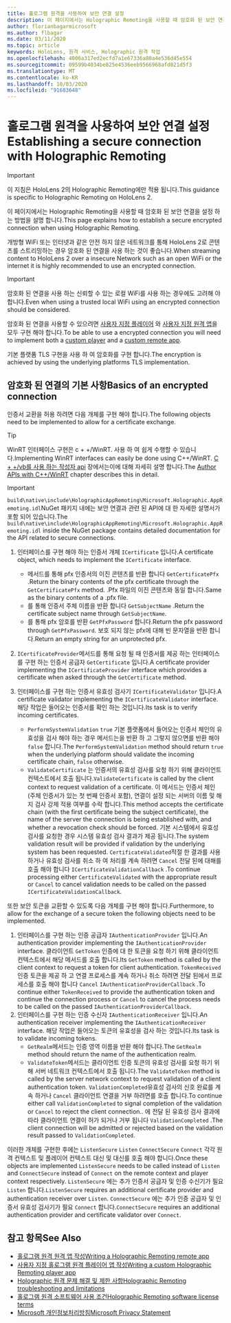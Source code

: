 ```yaml
---
title: 홀로그램 원격을 사용하여 보안 연결 설정
description: 이 페이지에서는 Holographic Remoting을 사용할 때 암호화 된 보안 연결을 설정 하는 방법을 설명 합니다.
author: florianbagarmicrosoft
ms.author: flbagar
ms.date: 03/11/2020
ms.topic: article
keywords: HoloLens, 원격 서비스, Holographic 원격 작업
ms.openlocfilehash: 4006a317ed2ecfd7a1e67336a80a4e536d45e554
ms.sourcegitcommit: 09599b4034be825e4536eeb9566968afd021d5f3
ms.translationtype: MT
ms.contentlocale: ko-KR
ms.lasthandoff: 10/03/2020
ms.locfileid: "91683648"
---
```

# <a name="establishing-a-secure-connection-with-holographic-remoting"></a><span data-ttu-id="974c7-104">홀로그램 원격을 사용하여 보안 연결 설정</span><span class="sxs-lookup"><span data-stu-id="974c7-104">Establishing a secure connection with Holographic Remoting</span></span>

>[!IMPORTANT]
><span data-ttu-id="974c7-105">이 지침은 HoloLens 2의 Holographic Remoting에만 적용 됩니다.</span><span class="sxs-lookup"><span data-stu-id="974c7-105">This guidance is specific to Holographic Remoting on HoloLens 2.</span></span>

<span data-ttu-id="974c7-106">이 페이지에서는 Holographic Remoting을 사용할 때 암호화 된 보안 연결을 설정 하는 방법을 설명 합니다.</span><span class="sxs-lookup"><span data-stu-id="974c7-106">This page explains how to establish a secure encrypted connection when using Holographic Remoting.</span></span>

<span data-ttu-id="974c7-107">개방형 WiFi 또는 인터넷과 같은 안전 하지 않은 네트워크를 통해 HoloLens 2로 콘텐츠를 스트리밍하는 경우 암호화 된 연결을 사용 하는 것이 좋습니다.</span><span class="sxs-lookup"><span data-stu-id="974c7-107">When streaming content to HoloLens 2 over a insecure Network such as an open WiFi or the internet it is highly recommended to use an encrypted connection.</span></span>

>[!IMPORTANT]
><span data-ttu-id="974c7-108">암호화 된 연결을 사용 하는 신뢰할 수 있는 로컬 WiFi를 사용 하는 경우에도 고려해 야 합니다.</span><span class="sxs-lookup"><span data-stu-id="974c7-108">Even when using a trusted local WiFi using an encrypted connection should be considered.</span></span>

<span data-ttu-id="974c7-109">암호화 된 연결을 사용할 수 있으려면 [사용자 지정 플레이어](holographic-remoting-create-player.md) 와 [사용자 지정 원격 앱](holographic-remoting-create-host.md)을 모두 구현 해야 합니다.</span><span class="sxs-lookup"><span data-stu-id="974c7-109">To be able to use a encrypted connection you will need to implement both a [custom player](holographic-remoting-create-player.md) and a [custom remote app](holographic-remoting-create-host.md).</span></span>

<span data-ttu-id="974c7-110">기본 플랫폼 TLS 구현을 사용 하 여 암호화를 구현 합니다.</span><span class="sxs-lookup"><span data-stu-id="974c7-110">The encryption is achieved by using the underlying platforms TLS implementation.</span></span>

## <a name="basics-of-an-encrypted-connection"></a><span data-ttu-id="974c7-111">암호화 된 연결의 기본 사항</span><span class="sxs-lookup"><span data-stu-id="974c7-111">Basics of an encrypted connection</span></span>

<span data-ttu-id="974c7-112">인증서 교환을 허용 하려면 다음 개체를 구현 해야 합니다.</span><span class="sxs-lookup"><span data-stu-id="974c7-112">The following objects need to be implemented to allow for a certificate exchange.</span></span>

>[!TIP]
><span data-ttu-id="974c7-113">WinRT 인터페이스 구현은 c + +/WinRT. 사용 하 여 쉽게 수행할 수 있습니다.</span><span class="sxs-lookup"><span data-stu-id="974c7-113">Implementing WinRT interfaces can easily be done using C++/WinRT.</span></span> <span data-ttu-id="974c7-114">[C + +/vb를 사용 하는 작성자 api](https://docs.microsoft.com//windows/uwp/cpp-and-winrt-apis/author-apis) 장에서는이에 대해 자세히 설명 합니다.</span><span class="sxs-lookup"><span data-stu-id="974c7-114">The [Author APIs with C++/WinRT](https://docs.microsoft.com//windows/uwp/cpp-and-winrt-apis/author-apis) chapter describes this in detail.</span></span>

>[!IMPORTANT]
><span data-ttu-id="974c7-115">```build\native\include\HolographicAppRemoting\Microsoft.Holographic.AppRemoting.idl```NuGet 패키지 내에는 보안 연결과 관련 된 API에 대 한 자세한 설명서가 포함 되어 있습니다.</span><span class="sxs-lookup"><span data-stu-id="974c7-115">The ```build\native\include\HolographicAppRemoting\Microsoft.Holographic.AppRemoting.idl``` inside the NuGet package contains detailed documentation for the API related to secure connections.</span></span>

1) <span data-ttu-id="974c7-116">인터페이스를 구현 해야 하는 인증서 개체 ```ICertificate``` 입니다.</span><span class="sxs-lookup"><span data-stu-id="974c7-116">A certificate object, which needs to implement the ```ICertificate``` interface.</span></span>

    * <span data-ttu-id="974c7-117">메서드를 통해 pfx 인증서의 이진 콘텐츠를 반환 합니다 ```GetCertificatePfx``` .</span><span class="sxs-lookup"><span data-stu-id="974c7-117">Return the binary contents of the pfx certificate through the ```GetCertificatePfx``` method.</span></span> <span data-ttu-id="974c7-118">.Pfx 파일의 이진 콘텐츠와 동일 합니다.</span><span class="sxs-lookup"><span data-stu-id="974c7-118">Same as the binary contents of a .pfx file.</span></span>
    * <span data-ttu-id="974c7-119">를 통해 인증서 주체 이름을 반환 합니다 ```GetSubjectName``` .</span><span class="sxs-lookup"><span data-stu-id="974c7-119">Return the certificate subject name through ```GetSubjectName```.</span></span>
    * <span data-ttu-id="974c7-120">를 통해 pfx 암호를 반환 ```GetPfxPassword``` 합니다.</span><span class="sxs-lookup"><span data-stu-id="974c7-120">Return the pfx password through ```GetPfxPassword```.</span></span> <span data-ttu-id="974c7-121">보호 되지 않는 pfx에 대해 빈 문자열을 반환 합니다.</span><span class="sxs-lookup"><span data-stu-id="974c7-121">Return an empty string for an unprotected pfx.</span></span>

2) <span data-ttu-id="974c7-122">```ICertificateProvider```메서드를 통해 요청 될 때 인증서를 제공 하는 인터페이스를 구현 하는 인증서 공급자 ```GetCertificate``` 입니다.</span><span class="sxs-lookup"><span data-stu-id="974c7-122">A certificate provider implementing the ```ICertificateProvider``` interface which provides a certificate when asked through the ```GetCertificate``` method.</span></span>

3) <span data-ttu-id="974c7-123">인터페이스를 구현 하는 인증서 유효성 검사기 ```ICertificateValidator``` 입니다.</span><span class="sxs-lookup"><span data-stu-id="974c7-123">A certificate validator implementing the ```ICertificateValidator``` interface.</span></span> <span data-ttu-id="974c7-124">해당 작업은 들어오는 인증서를 확인 하는 것입니다.</span><span class="sxs-lookup"><span data-stu-id="974c7-124">Its task is to verify incoming certificates.</span></span>
    * <span data-ttu-id="974c7-125">```PerformSystemValidation``` ```true``` 기본 플랫폼에서 들어오는 인증서 체인의 유효성을 검사 해야 하는 경우 메서드는을 반환 하 고 그렇지 않으면를 반환 해야 ```false``` 합니다.</span><span class="sxs-lookup"><span data-stu-id="974c7-125">The ```PerformSystemValidation``` method should return ```true``` when the underlying platform should validate the incoming certificate chain, ```false``` otherwise.</span></span>
    * <span data-ttu-id="974c7-126">```ValidateCertificate``` 는 인증서의 유효성 검사를 요청 하기 위해 클라이언트 컨텍스트에서 호출 됩니다.</span><span class="sxs-lookup"><span data-stu-id="974c7-126">```ValidateCertificate``` is called by the client context to request validation of a certificate.</span></span> <span data-ttu-id="974c7-127">이 메서드는 인증서 체인 (주체 인증서가 있는 첫 번째 인증서 포함), 연결이 설정 되는 서버의 이름 및 해지 검사 강제 적용 여부를 수락 합니다.</span><span class="sxs-lookup"><span data-stu-id="974c7-127">This method accepts the certificate chain (with the first certificate being the subject certificate), the name of the server the connection is being established with, and whether a revocation check should be forced.</span></span> <span data-ttu-id="974c7-128">기본 시스템에서 유효성 검사를 요청한 경우 시스템 유효성 검사 결과가 제공 됩니다.</span><span class="sxs-lookup"><span data-stu-id="974c7-128">The system validation result will be provided if validation by the underlying system has been requested.</span></span> <span data-ttu-id="974c7-129">```CertificateValidated```적절 한 결과를 사용 하거나 유효성 검사를 취소 하 여 처리를 계속 하려면 ```Cancel``` 전달 된에 대해를 호출 해야 합니다 ```ICertificateValidationCallback``` .</span><span class="sxs-lookup"><span data-stu-id="974c7-129">To continue processing either ```CertificateValidated``` with the appropriate result or ```Cancel``` to cancel validation needs to be called on the passed ```ICertificateValidationCallback```.</span></span>

<span data-ttu-id="974c7-130">또한 보안 토큰을 교환할 수 있도록 다음 개체를 구현 해야 합니다.</span><span class="sxs-lookup"><span data-stu-id="974c7-130">Furthermore, to allow for the exchange of a secure token the following objects need to be implemented.</span></span>

1) <span data-ttu-id="974c7-131">인터페이스를 구현 하는 인증 공급자 ```IAuthenticationProvider``` 입니다.</span><span class="sxs-lookup"><span data-stu-id="974c7-131">An authentication provider implementing the ```IAuthenticationProvider``` interface.</span></span> <span data-ttu-id="974c7-132">클라이언트 ```GetToken``` 인증에 대 한 토큰을 요청 하기 위해 클라이언트 컨텍스트에서 해당 메서드를 호출 합니다.</span><span class="sxs-lookup"><span data-stu-id="974c7-132">Its ```GetToken``` method is called by the client context to request a token for client authentication.</span></span> <span data-ttu-id="974c7-133">```TokenReceived```인증 토큰을 제공 하 고 연결 프로세스를 계속 하거나 취소 하려면 전달 된에서 프로세스를 호출 해야 합니다 ```Cancel``` ```IAuthenticationProviderCallback``` .</span><span class="sxs-lookup"><span data-stu-id="974c7-133">To continue either ```TokenReceived``` to provide the authentication token and continue the connection process or ```Cancel``` to cancel the process needs to be called on the passed ```IAuthenticationProviderCallback```.</span></span>
2) <span data-ttu-id="974c7-134">인터페이스를 구현 하는 인증 수신자 ```IAuthenticationReceiver``` 입니다.</span><span class="sxs-lookup"><span data-stu-id="974c7-134">An authentication receiver implementing the ```IAuthenticationReceiver``` interface.</span></span> <span data-ttu-id="974c7-135">해당 작업은 들어오는 토큰의 유효성을 검사 하는 것입니다.</span><span class="sxs-lookup"><span data-stu-id="974c7-135">Its task is to validate incoming tokens.</span></span>
    * <span data-ttu-id="974c7-136">```GetRealm```메서드는 인증 영역 이름을 반환 해야 합니다.</span><span class="sxs-lookup"><span data-stu-id="974c7-136">The ```GetRealm``` method should return the name of the authentication realm.</span></span>
    * <span data-ttu-id="974c7-137">```ValidateToken```메서드는 클라이언트 인증 토큰의 유효성 검사를 요청 하기 위해 서버 네트워크 컨텍스트에서 호출 됩니다.</span><span class="sxs-lookup"><span data-stu-id="974c7-137">The ```ValidateToken``` method is called by the server network context to request validation of a client authentication token.</span></span> <span data-ttu-id="974c7-138">```ValidationCompleted```유효성 검사의 신호 완료를 계속 하거나 ```Cancel``` 클라이언트 연결을 거부 하려면를 호출 합니다.</span><span class="sxs-lookup"><span data-stu-id="974c7-138">To continue either call ```ValidationCompleted``` to signal completion of the validation or ```Cancel``` to reject the client connection..</span></span> <span data-ttu-id="974c7-139">에 전달 된 유효성 검사 결과에 따라 클라이언트 연결이 허가 되거나 거부 됩니다 ```ValidationCompleted``` .</span><span class="sxs-lookup"><span data-stu-id="974c7-139">The client connection will be admitted or rejected based on the validation result passed to ```ValidationCompleted```.</span></span> 

<span data-ttu-id="974c7-140">이러한 개체를 구현한 후에는 ```ListenSecure``` ```Listen``` ```ConnectSecure``` ```Connect``` 각각 원격 컨텍스트 및 플레이어 컨텍스트 대신 및 대신를 호출 해야 합니다.</span><span class="sxs-lookup"><span data-stu-id="974c7-140">Once these objects are implemented ```ListenSecure``` needs to be called instead of ```Listen``` and ```ConnectSecure``` instead of ```Connect``` on the remote context and player context respectively.</span></span> <span data-ttu-id="974c7-141">```ListenSecure``` 에는 추가 인증서 공급자 및 인증 수신기가 필요 ```Listen``` 합니다.</span><span class="sxs-lookup"><span data-stu-id="974c7-141">```ListenSecure``` requires an additional certificate provider and authentication receiver over ```Listen```.</span></span> <span data-ttu-id="974c7-142">```ConnectSecure``` 에는 추가 인증 공급자 및 인증서 유효성 검사기가 필요 ```Connect``` 합니다.</span><span class="sxs-lookup"><span data-stu-id="974c7-142">```ConnectSecure``` requires an additional authentication provider and certificate validator over ```Connect```.</span></span>

## <a name="see-also"></a><span data-ttu-id="974c7-143">참고 항목</span><span class="sxs-lookup"><span data-stu-id="974c7-143">See Also</span></span>
* [<span data-ttu-id="974c7-144">홀로그램 원격 원격 앱 작성</span><span class="sxs-lookup"><span data-stu-id="974c7-144">Writing a Holographic Remoting remote app</span></span>](holographic-remoting-create-host.md)
* [<span data-ttu-id="974c7-145">사용자 지정 홀로그램 원격 플레이어 앱 작성</span><span class="sxs-lookup"><span data-stu-id="974c7-145">Writing a custom Holographic Remoting player app</span></span>](holographic-remoting-create-player.md)
* [<span data-ttu-id="974c7-146">Holographic 원격 문제 해결 및 제한 사항</span><span class="sxs-lookup"><span data-stu-id="974c7-146">Holographic Remoting troubleshooting and limitations</span></span>](holographic-remoting-troubleshooting.md)
* [<span data-ttu-id="974c7-147">홀로그램 원격 소프트웨어 사용 조건</span><span class="sxs-lookup"><span data-stu-id="974c7-147">Holographic Remoting software license terms</span></span>](https://docs.microsoft.com//legal/mixed-reality/microsoft-holographic-remoting-software-license-terms)
* [<span data-ttu-id="974c7-148">Microsoft 개인정보처리방침</span><span class="sxs-lookup"><span data-stu-id="974c7-148">Microsoft Privacy Statement</span></span>](https://go.microsoft.com/fwlink/?LinkId=521839)
